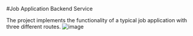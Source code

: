 #Job Application Backend Service

The project implements the functionality of a typical job application with three different routes.
![image](https://github.com/kdotambuj/job-application/assets/72080288/43fc6edb-dc1d-41ae-82d8-e82a06b81d6a)

